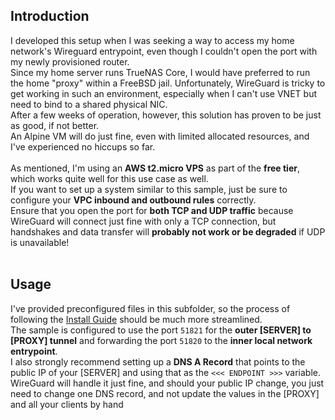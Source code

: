 ## Introduction

I developed this setup when I was seeking a way to access my home network's Wireguard entrypoint, even though I couldn't open the port with my newly provisioned router.<br/>
Since my home server runs TrueNAS Core, I would have preferred to run the home "proxy" within a FreeBSD jail. Unfortunately, WireGuard is tricky to get working in such an environment, especially when I can't use VNET but need to bind to a shared physical NIC.<br/>
After a few weeks of operation, however, this solution has proven to be just as good, if not better.<br/>
An Alpine VM will do just fine, even with limited allocated resources, and I've experienced no hiccups so far.<br/><br/>
As mentioned, I'm using an **AWS t2.micro VPS** as part of the **free tier**, which works quite well for this use case as well.<br/>
If you want to set up a system similar to this sample, just be sure to configure your **VPC inbound and outbound rules** correctly.<br/>
Ensure that you open the port for **both TCP and UDP traffic** because WireGuard will connect just fine with only a TCP connection, but handshakes and data transfer will **probably not work or be degraded** if UDP is unavailable!<br/><br/>

## Usage

I've provided preconfigured files in this subfolder, so the process of following the [Install Guide](INSTALL.md) should be much more streamlined.<br/>
The sample is configured to use the port `51821` for the **outer [SERVER] to [PROXY] tunnel** and forwarding the port `51820` to the **inner local network entrypoint**.<br/>
I also strongly recommend setting up a **DNS A Record** that points to the public IP of your [SERVER] and using that as the `<<< ENDPOINT >>>` variable. WireGuard will handle it just fine, and should your public IP change, you just need to change one DNS record, and not update the values in the [PROXY] and all your clients by hand